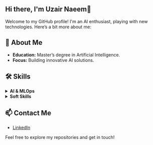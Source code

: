 ## Hi there, I'm Uzair Naeem👋

Welcome to my GitHub profile! I'm an AI enthusiast, playing with new technologies.
Here’s a bit more about me:

## 🌟 About Me
- **Education:** Master’s degree in Artificial Intelligence.
- **Focus:** Building innovative AI solutions.

## 🛠 Skills
<details>
  <summary><strong>AI & MLOps</strong></summary>
  <ul>
    <li><strong>Languages & Frameworks:</strong></li>
      <ul>
        <li>Python, PyTorch, TensorFlow</li>
        <li>scikit-learn, pandas, numpy</li>
        <li>LangChain, FastAPI, Streamlit</li>
        <li>JavaScript, React, Tailwind CSS</li>
        <li>SQL, RDBMS, NoSQL (MongoDB, Cassandra)</li>
      </ul>
    <li><strong>Tools & Technologies:</strong></li>
      <ul>
        <li>Google Gemini, OpenAI APIs, Hugging Face</li>
        <li>Model Deployment: Docker, Kubernetes</li>
        <li>Cloud Platforms: Azure ML, AWS SageMaker</li>
        <li>Experimentation: MLflow, TensorBoard</li>
        <li>Data Engineering: Hadoop, Spark, Apache Airflow</li>
        <li>Versioning: Git, DVC</li>
        <li>Monitoring: Prometheus, Grafana</li>
      </ul>
  </ul>
</details>

<details>
  <summary><strong>Soft Skills</strong></summary>
  <ul>
    <li>Troubleshooting Issues</li>
    <li>Communication</li>
    <li>Teamwork</li>
    <li>Unit Testing</li>
  </ul>
</details>

## 📫 Contact Me
- [LinkedIn](https://www.linkedin.com/in/uzair-naeem/)


Feel free to explore my repositories and get in touch!


<!--
**uzairnaeem015/uzairnaeem015** is a ✨ _special_ ✨ repository because its `README.md` (this file) appears on your GitHub profile.

Here are some ideas to get you started:

- 🔭 I’m currently working on ...
- 🌱 I’m currently learning ...
- 👯 I’m looking to collaborate on ...
- 🤔 I’m looking for help with ...
- 💬 Ask me about ...
- 📫 How to reach me: ...
- 😄 Pronouns: ...
- ⚡ Fun fact: ...
-->
